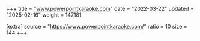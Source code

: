 +++
title = "www.powerpointkaraoke.com"
date = "2022-03-22"
updated = "2025-02-16"
weight = 147181

[extra]
source = "https://www.powerpointkaraoke.com/"
ratio = 10
size = 144
+++

